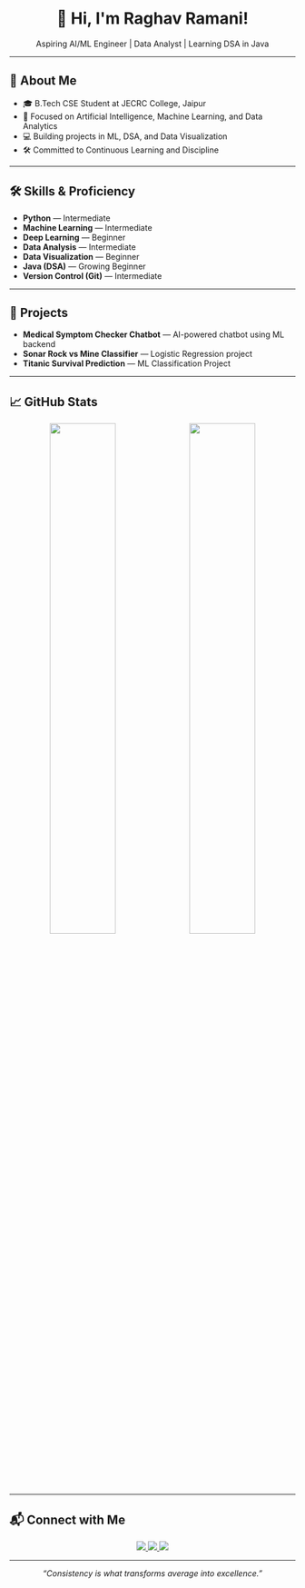<h1 align="center">👋 Hi, I'm Raghav Ramani!</h1>

<p align="center">
  Aspiring AI/ML Engineer | Data Analyst | Learning DSA in Java
</p>

---

## 💫 About Me  

- 🎓 B.Tech CSE Student at JECRC College, Jaipur  
- 🤖 Focused on Artificial Intelligence, Machine Learning, and Data Analytics  
- 💻 Building projects in ML, DSA, and Data Visualization  
- 🛠️ Committed to Continuous Learning and Discipline  

---

## 🛠️ Skills & Proficiency  

- **Python** — Intermediate  
- **Machine Learning** — Intermediate  
- **Deep Learning** — Beginner  
- **Data Analysis** — Intermediate  
- **Data Visualization** — Beginner  
- **Java (DSA)** — Growing Beginner  
- **Version Control (Git)** — Intermediate  

---

## 📂 Projects  

- **Medical Symptom Checker Chatbot** — AI-powered chatbot using ML backend  
- **Sonar Rock vs Mine Classifier** — Logistic Regression project  
- **Titanic Survival Prediction** — ML Classification Project  

---

## 📈 GitHub Stats

<p align="center">
  <img src="https://github-readme-stats.vercel.app/api?username=Raghav!278&show_icons=true&theme=default&hide_border=true" width="48%" />
  <img src="https://github-readme-streak-stats.herokuapp.com?user=Raghav!278&theme=default&hide_border=true" width="48%" />
</p>

---

## 📬 Connect with Me  

<p align="center">
  <a href="mailto:raghavramani2004@gmail.com">
    <img src="https://img.shields.io/badge/Email-raghavramani2004%40gmail.com-D14836?style=for-the-badge&logo=gmail&logoColor=white">
  </a>
  <a href="https://www.kaggle.com/raghavramani3232">
    <img src="https://img.shields.io/badge/Kaggle-raghavramani3232-blue?logo=kaggle&logoColor=white">
  </a>
  <a href="https://www.linkedin.com/in/raghav-ramani-3232">
    <img src="https://img.shields.io/badge/LinkedIn-Raghav%20Ramani-0077B5?style=for-the-badge&logo=linkedin&logoColor=white">
  </a>
</p>

---

<p align="center">
  <em>“Consistency is what transforms average into excellence.”</em>
</p>